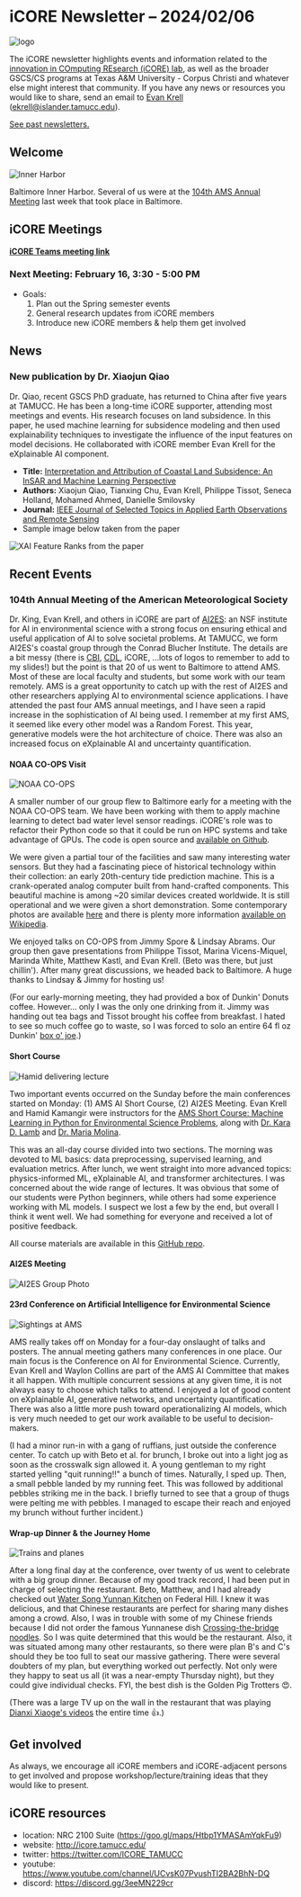 # iCORE Newsletter – 2024/02/06

![logo](../img/logo_plain_sm.jpg)

The iCORE newsletter highlights events and information related to the [innovation in COmputing REsearch (iCORE) lab](https://icore.tamucc.edu/),
as well as the broader GSCS/CS programs at Texas A&M University - Corpus Christi and whatever else might interest that community.
If you have any news or resources you would like to share, send an email to [Evan Krell](https://scholar.google.com/citations?user=jLuwYGAAAAAJ&hl=en) (ekrell@islander.tamucc.edu).

[See past newsletters.](https://github.com/ekrell/icore_website/tree/main/news)

## Welcome

![Inner Harbor](../img/ams2024_1.jpg)

Baltimore Inner Harbor. Several of us were at the [104th AMS Annual Meeting](https://annual.ametsoc.org/index.cfm/2024/) last week that took place in Baltimore.


## iCORE Meetings

**[iCORE Teams meeting link](https://teams.microsoft.com/l/meetup-join/19%3Ameeting_NzFjYmU3NWQtYWM4OS00ZGE3LTk1NWEtZjU4NDMzODE5ZWZi%40thread.v2/0?context=%7B%22Tid%22%3A%2234cbfaf1-67a6-4781-a9ca-514eb2550b66%22%2C%22Oid%22%3A%22994c008b-0707-4f3c-8ac0-73b65e733430%22%2C%22MessageId%22%3A%220%22%7D)**

### Next Meeting: February 16, 3:30 - 5:00 PM

- Goals:
  1. Plan out the Spring semester events
  2. General research updates from iCORE members
  3. Introduce new iCORE members & help them get involved
 
## News

### New publication by Dr. Xiaojun Qiao

Dr. Qiao, recent GSCS PhD graduate, has returned to China after five years at TAMUCC. 
He has been a long-time iCORE supporter, attending most meetings and events. 
His research focuses on land subsidence. In this paper, he used machine learning for subsidence modeling 
and then used explainability techniques to investigate the influence of the input features on model decisions. 
He collaborated with iCORE member Evan Krell for the eXplainable AI component.

- **Title:** [Interpretation and Attribution of Coastal Land Subsidence: An InSAR and Machine Learning Perspective](https://ieeexplore.ieee.org/abstract/document/10418467)
- **Authors:** Xiaojun Qiao, Tianxing Chu, Evan Krell, Philippe Tissot, Seneca Holland, Mohamed Ahmed, Danielle Smilovsky
- **Journal:** [IEEE Journal of Selected Topics in Applied Earth Observations and Remote Sensing](https://ieeexplore.ieee.org/xpl/RecentIssue.jsp?punumber=4609443)
- Sample image below taken from the paper

![XAI Feature Ranks from the paper](../img/xiaojun_xai.png)


## Recent Events

### 104th Annual Meeting of the American Meteorological Society

Dr. King, Evan Krell, and others in iCORE are part of [AI2ES](https://www.ai2es.org): an NSF institute for AI in environmental science with a strong focus on ensuring ethical and useful application of AI to solve societal problems. At TAMUCC, we form AI2ES's coastal group through the Conrad Blucher Institute. The details are a bit messy (there is [CBI](https://www.conradblucherinstitute.org/), [CDL](https://www.coastaldynamicslab.org/), iCORE, ...lots of logos to remember to add to my slides!) but the point is that 20 of us went to Baltimore to attend AMS. Most of these are local faculty and students, but some work with our team remotely. AMS is a great opportunity to catch up with the rest of AI2ES and other researchers applying AI to environmental science applications. I have attended the past four AMS annual meetings, and I have seen a rapid increase in the sophistication of AI being used. I remember at my first AMS, it seemed like every other model was a Random Forest. This year, generative models were the hot architecture of choice. There was also an increased focus on eXplainable AI and uncertainty quantification. 

#### NOAA CO-OPS Visit

![NOAA CO-OPS](../img/ams2024_2.jpg)

A smaller number of our group flew to Baltimore early for a meeting with the NOAA CO-OPS team. We have been working with them to apply machine learning to detect bad water level sensor readings. iCORE's role was to refactor their Python code so that it could be run on HPC systems and take advantage of GPUs. The code is open source and [available on Github](https://github.com/NOAA-CO-OPS/wlai-uf-hackathon-2023). 

We were given a partial tour of the facilities and saw many interesting water sensors. But they had a fascinating piece of historical technology within their collection: an early 20th-century tide prediction machine. This is a crank-operated analog computer built from hand-crafted components. This beautiful machine is among ~20 similar devices created worldwide. It is still operational and we were given a short demonstration. Some contemporary photos are available [here](https://tidesandcurrents.noaa.gov/predma2.html) and there is plenty more information [available on Wikipedia](https://en.wikipedia.org/wiki/Tide-Predicting_Machine_No._2). 

We enjoyed talks on CO-OPS from Jimmy Spore & Lindsay Abrams. Our group then gave presentations from Philippe Tissot, Marina Vicens-Miquel, Marinda White, Matthew Kastl, and Evan Krell. (Beto was there, but just chillin'). After many great discussions, we headed back to Baltimore. A huge thanks to Lindsay & Jimmy for hosting us!

(For our early-morning meeting, they had provided a box of Dunkin' Donuts coffee. However... only I was the only one drinking from it. Jimmy was handing out tea bags and Tissot brought his coffee from breakfast. I hated to see so much coffee go to waste, so I was forced to solo an entire 64 fl oz Dunkin' [box o' joe](https://www.grubhub.com/restaurant/dunkin-6093-saratoga-blvd-corpus-christi/2134545/menu-item/7821149144?menu-item-options=).)

#### Short Course

![Hamid delivering lecture](../img/ams2024_3.jpg)

Two important events occurred on the Sunday before the main conferences started on Monday: (1) AMS AI Short Course, (2) AI2ES Meeting. 
Evan Krell and Hamid Kamangir were instructors for the [AMS Short Course: Machine Learning in Python for Environmental Science Problems](https://www.ametsoc.org/index.cfm/ams/education-careers/careers/professional-development/short-courses/machine-learning-in-python-for-environmental-science-problems2/),
along with [Dr. Kara D. Lamb](https://datascience.columbia.edu/people/kara-lamb/) and [Dr. Maria Molina](https://mariajmolina.github.io/). 

This was an all-day course divided into two sections. The morning was devoted to ML basics: data preprocessing, supervised learning, and evaluation metrics. After lunch, we went straight into more advanced topics: physics-informed ML, eXplainable AI, and transformer architectures. I was concerned about the wide range of lectures. It was obvious that some of our students were Python beginners, while others had some experience working with ML models. I suspect we lost a few by the end, but overall I think it went well. We had something for everyone and received a lot of positive feedback. 

All course materials are available in this [GitHub repo](https://github.com/ekrell/ams_ai_shortcourse_2024).


#### AI2ES Meeting

![AI2ES Group Photo](../img/ams2024_4.jpg)





#### 23rd Conference on Artificial Intelligence for Environmental Science

![Sightings at AMS](../img/ams2024_5.jpg)

AMS really takes off on Monday for a four-day onslaught of talks and posters. The annual meeting gathers many conferences in one place. Our main focus is the Conference on AI for Environmental Science. Currently, Evan Krell and Waylon Collins are part of the AMS AI Committee that makes it all happen. With multiple concurrent sessions at any given time, it is not always easy to choose which talks to attend. I enjoyed a lot of good content on eXplainable AI, generative networks, and uncertainty quantification. There was also a little more push toward operationalizing AI models, which is very much needed to get our work available to be useful to decision-makers. 

(I had a minor run-in with a gang of ruffians, just outside the conference center. To catch up with Beto et al. for brunch, I broke out into a light jog as soon as the crosswalk sign allowed it. A young gentleman to my right started yelling "quit running!!" a bunch of times. Naturally, I sped up. Then, a small pebble landed by my running feet. This was followed by additional pebbles striking me in the back. I briefly turned to see that a group of thugs were pelting me with pebbles. I managed to escape their reach and enjoyed my brunch without further incident.)

#### Wrap-up Dinner & the Journey Home

![Trains and planes](../img/ams2024_6.jpg)

After a long final day at the conference, over twenty of us went to celebrate with a big group dinner. 
Because of my good track record, I had been put in charge of selecting the restaurant. 
Beto, Matthew, and I had already checked out [Water Song Yunnan Kitchen](https://www.watersongkitchen.com/) on Federal Hill.
I knew it was delicious, and that Chinese restaurants are perfect for sharing many dishes among a crowd. 
Also, I was in trouble with some of my Chinese friends because I did not order the famous Yunnanese dish [Crossing-the-bridge noodles](https://en.wikipedia.org/wiki/Crossing-the-bridge_noodles). So I was quite determined that this would be the restaurant. Also, it was situated among many other restaurants, so there were plan B's and C's should they be too full to seat our massive gathering. There were several doubters of my plan, but everything worked out perfectly. Not only were they happy to seat us all (it was a near-empty Thursday night), but they could give individual checks. FYI, the best dish is the Golden Pig Trotters :heart_eyes:.

(There was a large TV up on the wall in the restaurant that was playing [Dianxi Xiaoge's videos](https://www.youtube.com/channel/UCQG_fzADCunBTV1KwjkfAQQ) the entire time :thumbsup:.)


## Get involved

As always, we encourage all iCORE members and iCORE-adjacent persons to get involved and propose workshop/lecture/training ideas that they would like to present.

## iCORE resources

- location: NRC 2100 Suite (https://goo.gl/maps/Htbp1YMASAmYqkFu9)
- website: http://icore.tamucc.edu/
- twitter: https://twitter.com/ICORE_TAMUCC
- youtube: https://www.youtube.com/channel/UCvsK07PvushTI2BA2BhN-DQ
- discord: https://discord.gg/3eeMN229cr

